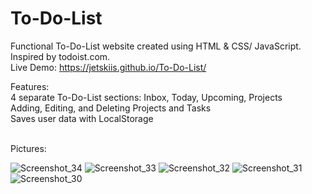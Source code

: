 # To-Do-List
Functional To-Do-List website created using HTML &amp; CSS/ JavaScript. Inspired by todoist.com. <br>
Live Demo: https://jetskiis.github.io/To-Do-List/

Features:<br>
4 separate To-Do-List sections: Inbox, Today, Upcoming, Projects <br>
Adding, Editing, and Deleting Projects and Tasks<br>
Saves user data with LocalStorage<br>

<br>
Pictures:

![Screenshot_34](https://user-images.githubusercontent.com/31109249/211216381-dafff127-363c-422a-8fad-a382046cf205.png)
![Screenshot_33](https://user-images.githubusercontent.com/31109249/211216382-fddb1f9a-c75b-41ce-8ca3-e94791092ba3.png)
![Screenshot_32](https://user-images.githubusercontent.com/31109249/211216383-826f1e51-dd86-441a-ae68-9632614ede7b.png)
![Screenshot_31](https://user-images.githubusercontent.com/31109249/211216385-bd368d9a-4f81-40aa-94fc-99aba5994118.png)
![Screenshot_30](https://user-images.githubusercontent.com/31109249/211216386-eaebbdf9-92b2-4fce-9936-6521be9a6d3c.png)
